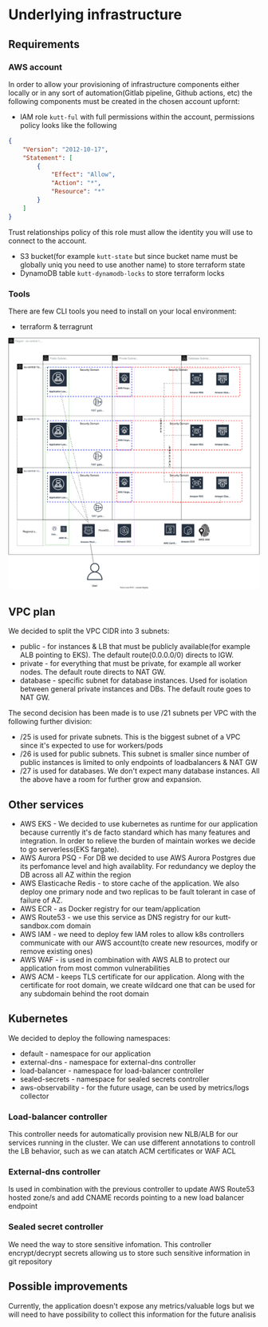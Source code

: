 # Underlying infrastructure

## Requirements

### AWS account

In order to allow your provisioning of infrastructure components either locally or in any sort of automation(Gitlab pipeline, Github actions, etc) the following components must be created in the chosen account upfornt:

- IAM role `kutt-ful` with full permissions within the account, permissions policy looks like the following
```json
{
    "Version": "2012-10-17",
    "Statement": [
        {
            "Effect": "Allow",
            "Action": "*",
            "Resource": "*"
        }
    ]
}
```
Trust relationships policy of this role must allow the identity you will use to connect to the account.

- S3 bucket(for example `kutt-state` but since bucket name must be globally uniq you need to use another name) to store terraform state
- DynamoDB table `kutt-dynamodb-locks` to store terraform locks 

### Tools

There are few CLI tools you need to install on your local environment:
- terraform & terragrunt

![High level diagram](AWS.svg)

## VPC plan
 
We decided to split the VPC CIDR into 3 subnets:
- public - for instances & LB that must be publicly available(for example ALB pointing to EKS). The default route(0.0.0.0/0) directs to IGW.
- private - for everything that must be private, for example all worker nodes. The default route directs to NAT GW.
- database - specific subnet for database instances. Used for isolation between general private instances and DBs. The default route goes to NAT GW.

The second decision has been made is to use /21 subnets per VPC with the following further division:
- /25 is used for private subnets. This is the biggest subnet of a VPC since it's expected to use for workers/pods
- /26 is used for public subnets. This subnet is smaller since number of public instances is limited to only endpoints of loadbalancers & NAT GW
- /27 is used for databases. We don't expect many database instances.
All the above have a room for further grow and expansion.

## Other services

- AWS EKS - We decided to use kubernetes as runtime for our application because currently it's de facto standard which has many features and integration. In order to relieve the burden of maintain workes we decide to go serverless(EKS fargate).
- AWS Aurora PSQ - For DB we decided to use AWS Aurora Postgres due its perfomance level and high availablity. For redundancy we deploy the DB across all AZ within the region
- AWS Elasticache Redis - to store cache of the application. We also deploy one primary node and two replicas to be fault tolerant in case of failure of AZ.
- AWS ECR - as Docker registry for our team/application
- AWS Route53 - we use this service as DNS registry for our kutt-sandbox.com domain
- AWS IAM - we need to deploy few IAM roles to allow k8s controllers communicate with our AWS account(to create new resources, modify or remove existing ones)
- AWS WAF - is used in combination with AWS ALB to protect our application from most common vulnerabilities
- AWS ACM - keeps TLS certificate for our application. Along with the certificate for root domain, we create wildcard one that can be used for any subdomain behind the root domain 

## Kubernetes

We decided to deploy the following namespaces:
- default - namespace for our application
- external-dns - namespace for external-dns controller
- load-balancer - namespace for load-balancer controller
- sealed-secrets - namespace for sealed secrets controller
- aws-observability - for the future usage, can be used by metrics/logs collector

### Load-balancer controller

This controller needs for automatically provision new NLB/ALB for our services running in the cluster. We can use different annotations to controll the LB behavior, such as we can atatch ACM certificates or WAF ACL

### External-dns controller

Is used in combination with the previous controller to update AWS Route53 hosted zone/s and add CNAME records pointing to a new load balancer endpoint

### Sealed secret controller

We need the way to store sensitive infomation. This controller encrypt/decrypt secrets allowing us to store such sensitive information in git repository

## Possible improvements

Currently, the application doesn't expose any metrics/valuable logs but we will need to have possibility to collect this information for the future analisis